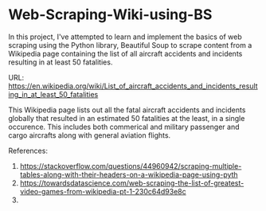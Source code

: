 # Web-Scraping-Wiki-using-BS
In this project, I've attempted to learn and implement the basics of web scraping using the Python library, Beautiful Soup to scrape content from a Wikipedia page containing the list of all aircraft accidents and incidents resulting in at least 50 fatalities.

URL: https://en.wikipedia.org/wiki/List_of_aircraft_accidents_and_incidents_resulting_in_at_least_50_fatalities

This Wikipedia page lists out all the fatal aircraft accidents and incidents globally that resulted in an estimated 50 fatalities at the least, in a single occurence. This includes both commerical and military passenger and cargo aircrafts along with general aviation flights.



References:
1. https://stackoverflow.com/questions/44960942/scraping-multiple-tables-along-with-their-headers-on-a-wikipedia-page-using-pyth
2. https://towardsdatascience.com/web-scraping-the-list-of-greatest-video-games-from-wikipedia-pt-1-230c64d93e8c
3. 
